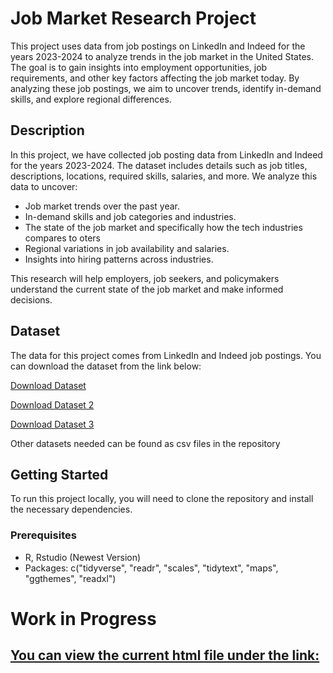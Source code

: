 # Job Market Research Project

This project uses data from job postings on LinkedIn and Indeed for the years 2023-2024 to analyze trends in the job market in the United States. 
The goal is to gain insights into employment opportunities, job requirements, and other key factors affecting the job market today. 
By analyzing these job postings, we aim to uncover trends, identify in-demand skills, and explore regional differences.

## Description

In this project, we have collected job posting data from LinkedIn and Indeed for the years 2023-2024. The dataset includes details such as job titles, descriptions, locations, required skills, salaries, and more. We analyze this data to uncover:
- Job market trends over the past year.
- In-demand skills and job categories and industries.
- The state of the job market and specifically how the tech industries compares to oters
- Regional variations in job availability and salaries.
- Insights into hiring patterns across industries.

This research will help employers, job seekers, and policymakers understand the current state of the job market and make informed decisions.

## Dataset

The data for this project comes from LinkedIn and Indeed job postings. You can download the dataset from the link below:

[Download Dataset](https://www.kaggle.com/datasets/arshkon/linkedin-job-postings/data)

[Download Dataset 2](https://fred.stlouisfed.org/series/IHLIDXUS)

[Download Dataset 3](https://fred.stlouisfed.org/series/IHLIDXUSTPSOFTDEVE)

Other datasets needed can be found as csv files in the repository

## Getting Started

To run this project locally, you will need to clone the repository and install the necessary dependencies.

### Prerequisites

- R, Rstudio (Newest Version)
- Packages: c("tidyverse", "readr", "scales", "tidytext", "maps", "ggthemes", "readxl")

# Work in Progress
## [You can view the current html file under the link:](https://htmlpreview.github.io/?https://github.com/hieunguyen312/Job_Market_Research_Project/blob/main/Job_Market_Project.html)


